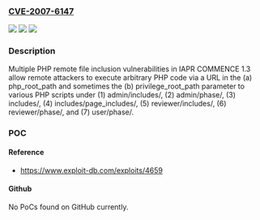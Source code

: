 ### [CVE-2007-6147](https://cve.mitre.org/cgi-bin/cvename.cgi?name=CVE-2007-6147)
![](https://img.shields.io/static/v1?label=Product&message=n%2Fa&color=blue)
![](https://img.shields.io/static/v1?label=Version&message=n%2Fa&color=blue)
![](https://img.shields.io/static/v1?label=Vulnerability&message=n%2Fa&color=brighgreen)

### Description

Multiple PHP remote file inclusion vulnerabilities in IAPR COMMENCE 1.3 allow remote attackers to execute arbitrary PHP code via a URL in the (a) php_root_path and sometimes the (b) privilege_root_path parameter to various PHP scripts under (1) admin/includes/, (2) admin/phase/, (3) includes/, (4) includes/page_includes/, (5) reviewer/includes/, (6) reviewer/phase/, and (7) user/phase/.

### POC

#### Reference
- https://www.exploit-db.com/exploits/4659

#### Github
No PoCs found on GitHub currently.

